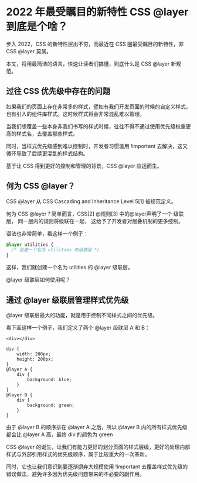 # 2022 年最受瞩目的新特性 CSS @layer 到底是个啥？

步入 2022，CSS 的新特性层出不穷，而最近在 CSS 圈最受瞩目的新特性，非 CSS @layer 莫属。

本文，将用最简洁的语言，快速让读者们搞懂，到底什么是 CSS @layer 新规范。

## 过往 CSS 优先级中存在的问题

如果我们的页面上存在非常多的样式，譬如有我们开发页面的时候的自定义样式，也有引入的组件库样式。这时候样式将会非常混乱难以管理。

当我们想覆盖一些本身非我们书写的样式时候，往往不得不通过使用优先级权重更高的样式名，去覆盖那些样式。

同时，当样式优先级感到难以控制时，开发者习惯滥用 !important 去解决，这又循环导致了后续更混乱的样式结构。

基于让 CSS 得到更好的控制和管理的背景，CSS @layer 应运而生。

## 何为 CSS @layer？

CSS @layer 从 CSS Cascading and Inheritance Level 5[1] 被规范定义。

何为 CSS @layer？简单而言，CSS[2] @规则[3] 中的@layer声明了一个 级联层， 同一层内的规则将级联在一起， 这给予了开发者对层叠机制的更多控制。

语法也非常简单，看这样一个例子：

```css  
@layer utilities {
  /* 创建一个名为 utilities 的级联层 */
}
```

这样，我们就创建一个名为 utilities 的 @layer 级联层。

@layer 级联层如何使用呢？

## 通过 @layer 级联层管理样式优先级

@layer 级联层最大的功能，就是用于控制不同样式之间的优先级。

看下面这样一个例子，我们定义了两个 @layer 级联层 A 和 B：

```
<div></div>
```

```
div {
    width: 200px;
    height: 200px;
}
@layer A {
    div {
        background: blue;
    }
}
@layer B {
    div {
        background: green;
    }
}
```

由于 @layer B 的顺序排在 @layer A 之后，所以 @layer B 内的所有样式优先级都会比 @layer A 高，最终 div 的颜色为 green


CSS @layer 的诞生，让我们有能力更好的划分页面的样式层级，更好的处理内部样式与外部引用样式的优先级顺序，属于比较重大的一次革新。

同时，它也让我们意识到要逐渐摒弃大规模使用 !important 去覆盖样式优先级的错误做法，避免许多因为优先级问题带来的不必要的副作用。